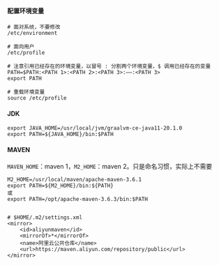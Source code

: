 
#### 配置环境变量

```
# 面对系统，不要修改
/etc/environment 

# 面向用户
/etc/profile

# 注意引用已经存在的环境变量，以冒号 : 分割两个环境变量，$ 调用已经存在的变量
PATH=$PATH:<PATH 1>:<PATH 2>:<PATH 3>:——:<PATH 3>
export PATH

# 重载环境变量
source /etc/profile
```

#### JDK

```
export JAVA_HOME=/usr/local/jvm/graalvm-ce-java11-20.1.0
export PATH=${JAVA_HOME}/bin:$PATH
```

#### MAVEN

`MAVEN_HOME`：maven 1，`M2_HOME`：maven 2。只是命名习惯，实际上不需要

```
M2_HOME=/usr/local/maven/apache-maven-3.6.1
export PATH=${M2_HOME}/bin:${PATH}
或
export PATH=/opt/apache-maven-3.6.3/bin:$PATH


# $HOME/.m2/settings.xml
<mirror>
    <id>aliyunmaven</id>
    <mirrorOf>*</mirrorOf>
    <name>阿里云公共仓库</name>
    <url>https://maven.aliyun.com/repository/public</url>
</mirror>
```
